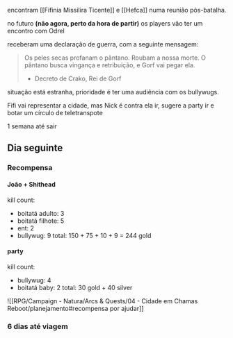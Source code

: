 encontram [[Fifinia Missilira Ticente]] e [[Hefca]] numa reunião pós-batalha. 

no futuro **(não agora, perto da hora de partir)** os players vão ter um encontro com Odrel

receberam uma declaração de guerra, com a seguinte mensagem:

> Os peles secas profanam o pântano.
> Roubam a nossa morte.
> O pântano busca vingança e retribuição, e Gorf vai pegar ela.
> 
> - Decreto de Crako, Rei de Gorf

situação está estranha, prioridade é ter uma audiência com os bullywugs.

Fifi vai representar a cidade, mas Nick é contra ela ir, sugere a party ir e botar um círculo de teletranspote

1 semana até sair

## Dia seguinte

### Recompensa
#### João + Shithead
kill count:
- boitatá adulto: 3
- boitatá filhote: 5
- ent: 2
- bullywug: 9
total: 150 + 75 + 10 + 9 = 244 gold

#### party
kill count:
- bullywug: 4
- boitatá baby: 2
total: 30 gold + 40 silver

![[RPG/Campaign - Natura/Arcs & Quests/04 - Cidade em Chamas Reboot/planejamento#recompensa por ajudar]]

### 6 dias até viagem